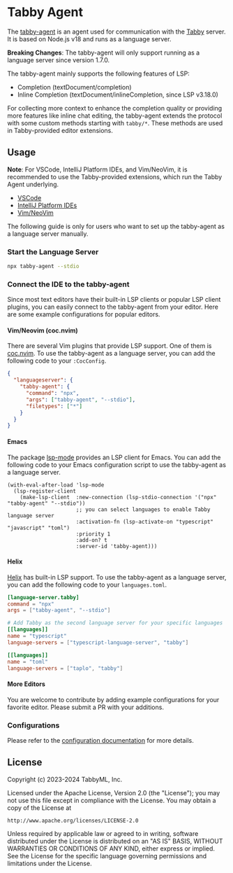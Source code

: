 # Tabby Agent

The [tabby-agent](https://www.npmjs.com/package/tabby-agent) is an agent used for communication with the [Tabby](https://tabby.tabbyml.com) server. It is based on Node.js v18 and runs as a language server.

**Breaking Changes**: The tabby-agent will only support running as a language server since version 1.7.0.

The tabby-agent mainly supports the following features of LSP:

- Completion (textDocument/completion)
- Inline Completion (textDocument/inlineCompletion, since LSP v3.18.0)

For collecting more context to enhance the completion quality or providing more features like inline chat editing, the tabby-agent extends the protocol with some custom methods starting with `tabby/*`. These methods are used in Tabby-provided editor extensions.

## Usage

**Note**: For VSCode, IntelliJ Platform IDEs, and Vim/NeoVim, it is recommended to use the Tabby-provided extensions, which run the Tabby Agent underlying.

- [VSCode](https://marketplace.visualstudio.com/items?itemName=TabbyML.vscode-tabby)
- [IntelliJ Platform IDEs](https://plugins.jetbrains.com/plugin/22379-tabby/edit)
- [Vim/NeoVim](https://github.com/TabbyML/vim-tabby)

The following guide is only for users who want to set up the tabby-agent as a language server manually.

### Start the Language Server

```bash
npx tabby-agent --stdio
```

### Connect the IDE to the tabby-agent

Since most text editors have their built-in LSP clients or popular LSP client plugins, you can easily connect to the tabby-agent from your editor. Here are some example configurations for popular editors.

#### Vim/Neovim (coc.nvim)

There are several Vim plugins that provide LSP support. One of them is [coc.nvim](https://github.com/neoclide/coc.nvim). To use the tabby-agent as a language server, you can add the following code to your `:CocConfig`.

```json
{
  "languageserver": {
    "tabby-agent": {
      "command": "npx",
      "args": ["tabby-agent", "--stdio"],
      "filetypes": ["*"]
    }
  }
}
```

#### Emacs

The package [lsp-mode](https://github.com/emacs-lsp/lsp-mode) provides an LSP client for Emacs. You can add the following code to your Emacs configuration script to use the tabby-agent as a language server.

```emacs-lisp
(with-eval-after-load 'lsp-mode
  (lsp-register-client
    (make-lsp-client  :new-connection (lsp-stdio-connection '("npx" "tabby-agent" "--stdio"))
                      ;; you can select languages to enable Tabby language server
                      :activation-fn (lsp-activate-on "typescript" "javascript" "toml")
                      :priority 1
                      :add-on? t
                      :server-id 'tabby-agent)))
```

#### Helix

[Helix](https://helix-editor.com/) has built-in LSP support. To use the tabby-agent as a language server, you can add the following code to your `languages.toml`.

```toml
[language-server.tabby]
command = "npx"
args = ["tabby-agent", "--stdio"]

# Add Tabby as the second language server for your specific languages
[[languages]]
name = "typescript"
language-servers = ["typescript-language-server", "tabby"]

[[languages]]
name = "toml"
language-servers = ["taplo", "tabby"]
```

#### More Editors

You are welcome to contribute by adding example configurations for your favorite editor. Please submit a PR with your additions.

### Configurations

Please refer to the [configuration documentation](https://tabby.tabbyml.com/docs/extensions/configurations/) for more details.

## License

Copyright (c) 2023-2024 TabbyML, Inc.

Licensed under the Apache License, Version 2.0 (the "License");
you may not use this file except in compliance with the License.
You may obtain a copy of the License at

    http://www.apache.org/licenses/LICENSE-2.0

Unless required by applicable law or agreed to in writing, software
distributed under the License is distributed on an "AS IS" BASIS,
WITHOUT WARRANTIES OR CONDITIONS OF ANY KIND, either express or implied.
See the License for the specific language governing permissions and
limitations under the License.
